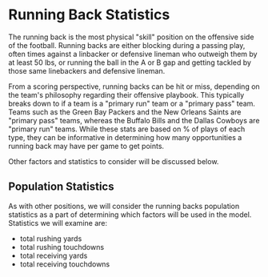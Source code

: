 # Running Back Statistics
The running back is the most physical "skill" position on the offensive side of the football.  Running backs are either blocking during a passing play, often times against a linbacker or defensive lineman who outweigh them by at least 50 lbs, or running the ball in the A or B gap and getting tackled by those same linebackers and defensive lineman.  

From a scoring perspective, running backs can be hit or miss, depending on the team's philosophy regarding their offensive playbook.  This typically breaks down to if a team is a "primary run" team or a "primary pass" team.  Teams such as the Green Bay Packers and the New Orleans Saints are "primary pass" teams, whereas the Buffalo Bills and the Dallas Cowboys are "primary run" teams.  While these stats are based on % of plays of each type, they can be informative in determining how many opportunities a running back may have per game to get points. 

Other factors and statistics to consider will be discussed below.

## Population Statistics
As with other positions, we will consider the running backs population statistics as a part of determining which factors will be used in the model.  Statistics we will examine are:
- total rushing yards
- total rushing touchdowns
- total receiving yards
- total receiving touchdowns
